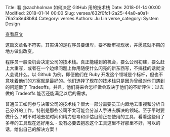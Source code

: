 Title: 看 @zachholman 如何决定 GitHub 用的技术栈
Date: 2018-01-14 00:00
Modified: 2018-01-14 00:00
Slug: verses/632f0fc1-2a25-44a0-a0a1-76a2a8e48b84
Category: verses
Authors: Ju Lin
verse_category: System Design

[查看原文](https://zachholman.com/posts/a-stack-story)

这篇文章名不符实，其实讲的是程序员要谦卑，要不断审视现状，并愿意就不爽的地方做出改变。

程序员一般没机会决定公司的技术栈。真正能碰到的机会，要么公司初建，要么赶上大重写，或者在一个边缘问题上你用随便什么闪亮的新东西写，不搞挂的话就没人会说什么。以 Github 为例，即便他们在 Ruby 开发这个领域是个标杆，但也不意味着他们的方案就是最好的。他们选择了现在的技术栈只是因为曾经对他们遇到的问题做了 Tradeoffs，并且，他们将来会怎样做会取决于他们的不断评估：过去做的 Tradeoffs 能否还能满足以后的需求。

普通员工如何参与决策公司的技术栈？很大一部分需要员工内趋地去审视和分析自己分外的工作，特别是那些公司不太可能会分派人手进去解决的领域。至于平时要做什么？时不时地去花时间和精力思考和评估目前正在使用的工具，看看这些用了多年的工具现在还好用么 - 没有必要去抱怨这个工具这里不好那里不好，可以的话，给出自己的解决方案！

